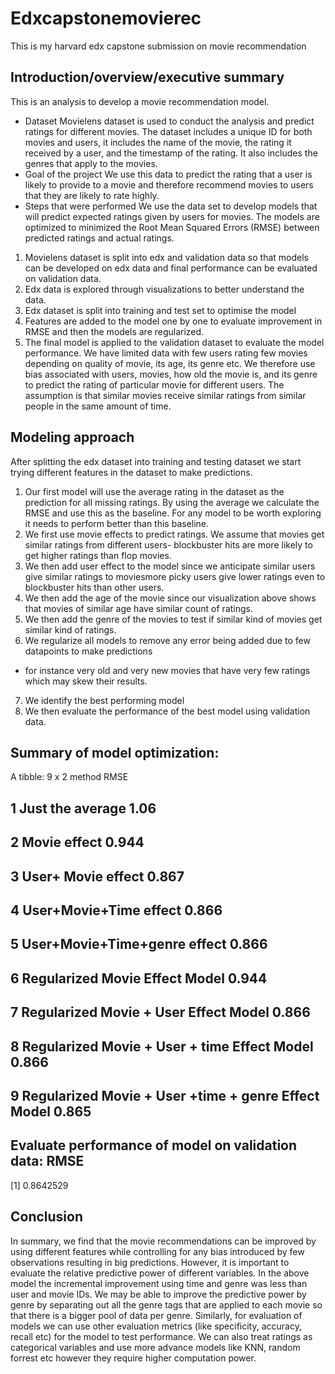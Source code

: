 # Edxcapstonemovierec
This is my harvard edx capstone submission on movie recommendation

## Introduction/overview/executive summary

This is an analysis to develop a movie recommendation model.
* Dataset
Movielens dataset is used to conduct the analysis and predict ratings for different movies. The dataset
includes a unique ID for both movies and users, it includes the name of the movie, the rating it received by
a user, and the timestamp of the rating. It also includes the genres that apply to the movies.
* Goal of the project
We use this data to predict the rating that a user is likely to provide to a movie and therefore recommend
movies to users that they are likely to rate highly.
* Steps that were performed
We use the data set to develop models that will predict expected ratings given by users for movies. The
models are optimized to minimized the Root Mean Squared Errors (RMSE) between predicted ratings and
actual ratings.
1. Movielens dataset is split into edx and validation data so that models can be developed on edx data
and final performance can be evaluated on validation data.
2. Edx data is explored through visualizations to better understand the data.
3. Edx dataset is split into training and test set to optimise the model
4. Features are added to the model one by one to evaluate improvement in RMSE and then the models
are regularized.
5. The final model is applied to the validation dataset to evaluate the model performance.
We have limited data with few users rating few movies depending on quality of movie, its age, its genre etc.
We therefore use bias associated with users, movies, how old the movie is, and its genre to predict the rating
of particular movie for different users. The assumption is that similar movies receive similar ratings from
similar people in the same amount of time.

## Modeling approach
After splitting the edx dataset into training and testing dataset we start trying different features in the
dataset to make predictions.
1. Our first model will use the average rating in the dataset as the prediction for all missing ratings. By
using the average we calculate the RMSE and use this as the baseline. For any model to be worth
exploring it needs to perform better than this baseline.
2. We first use movie effects to predict ratings. We assume that movies get similar ratings from different
users- blockbuster hits are more likely to get higher ratings than flop movies.
3. We then add user effect to the model since we anticipate similar users give similar ratings to moviesmore
picky users give lower ratings even to blockbuster hits than other users.
4. We then add the age of the movie since our visualization above shows that movies of similar age have
similar count of ratings.
5. We then add the genre of the movies to test if similar kind of movies get similar kind of ratings.
6. We regularize all models to remove any error being added due to few datapoints to make predictions
- for instance very old and very new movies that have very few ratings which may skew their results.
7. We identify the best performing model
8. We then evaluate the performance of the best model using validation data.

## Summary of model optimization:
 A tibble: 9 x 2
method RMSE
## <chr> <dbl>
## 1 Just the average 1.06
## 2 Movie effect 0.944
## 3 User+ Movie effect 0.867
## 4 User+Movie+Time effect 0.866
## 5 User+Movie+Time+genre effect 0.866
## 6 Regularized Movie Effect Model 0.944
## 7 Regularized Movie + User Effect Model 0.866
## 8 Regularized Movie + User + time Effect Model 0.866
## 9 Regularized Movie + User +time + genre Effect Model 0.865

## Evaluate performance of model on validation data: RMSE
[1] 0.8642529

## Conclusion
In summary, we find that the movie recommendations can be improved by using different features while controlling
for any bias introduced by few observations resulting in big predictions. However, it is important to
evaluate the relative predictive power of different variables. In the above model the incremental improvement
using time and genre was less than user and movie IDs. We may be able to improve the predictive power
by genre by separating out all the genre tags that are applied to each movie so that there is a bigger pool
of data per genre. Similarly, for evaluation of models we can use other evaluation metrics (like specificity,
accuracy, recall etc) for the model to test performance. We can also treat ratings as categorical variables
and use more advance models like KNN, random forrest etc however they require higher computation power.
